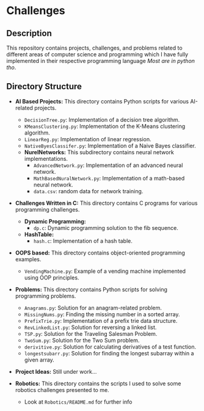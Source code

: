 # Challenges

## Description

This repository contains projects, challenges, and problems related to different areas of computer science and programming which I have fully implemented in their respective programming language *Most are in python tho*.

## Directory Structure

- **AI Based Projects:** This directory contains Python scripts for various AI-related projects.
  - `DecisionTree.py`: Implementation of a decision tree algorithm.
  - `KMeansClustering.py`: Implementation of the K-Means clustering algorithm.
  - `LinearReg.py`: Implementation of linear regression.
  - `NativeByesClassifer.py`: Implementation of a Naive Bayes classifier.
  - **NurelNetworks:** This subdirectory contains neural network implementations.
    - `AdvancedNetwork.py`: Implementation of an advanced neural network.
    - `MathBasedNuralNetwork.py`: Implementation of a math-based neural network.
    - `data.csv`: random data for network training.

- **Challenges Written in C:** This directory contains C programs for various programming challenges.
  - **Dynamic Programming:**
    - `dp.c`: Dynamic programming solution to the fib sequence.
  - **HashTable:**
    - `hash.c`: Implementation of a hash table.

- **OOPS based:** This directory contains object-oriented programming examples.
  - `VendingMachine.py`: Example of a vending machine implemented using OOP principles.

- **Problems:** This directory contains Python scripts for solving programming problems.
  - `Anagrams.py`: Solution for an anagram-related problem.
  - `MissingNums.py`: Finding the missing number in a sorted array.
  - `PrefixTrie.py`: Implementation of a prefix trie data structure.
  - `RevLinkedList.py`: Solution for reversing a linked list.
  - `TSP.py`: Solution for the Traveling Salesman Problem.
  - `TwoSum.py`: Solution for the Two Sum problem.
  - `derivitive.py`: Solution for calculating derivatives of a test function.
  - `longestsubarr.py`: Solution for finding the longest subarray within a given array.

- **Project Ideas:** Still under work...

- **Robotics:** This directory contains the scripts I used to solve some robotics challenges presented to me.
  - Look at `Robotics/README.md` for further info